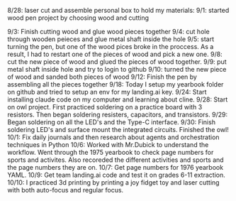8/28:
laser cut and assemble personal box to hold my materials:
9/1:
started wood pen project by choosing wood and cutting

9/3:
Finish cutting wood and glue wood pieces together
9/4:
cut hole through wooden peieces and glue metal shaft inside the hole
9/5:
start turning the pen, but one of the wood pices broke in the proccess. As a result, I had to 
restart one of the pieces of wood and pick a new one.
9/8:
cut the new piece of wood and glued the pieces of wood together.
9/9:
put metal shaft inside hole and try to login to github
9/10:
turned the new piece of wood and sanded both pieces of wood
9/12:
Finish the pen by assembling all the pieces together
9/18:
Today I setup my yearbook folder on github and tried to setup an env for my landing.ai key.
9/24:
Start installing claude code on my computer and learning about cline.
9/28:
Start on owl project. First practiced soldering on a practice board with 3 resistors. Then began soldering resisters, capacitors, and transistors.
9/29:
Began soldering on all the LED's and the Type-C interface.
9/30:
Finish soldering LED's and surface mount the integrated circuits. Finished the owl!
10/1:
Fix daily journals and then research about agents and orchestration techniques in Python
10/6:
Worked with Mr.Dubick to understand the workflow. Went through the 1975 yearbook to check page numbers for sports and activites. Also recoreded the different activities
and sports and the page numbers they are on.
10/7:
Get page numbers for 1976 yearbook YAML.
10/9:
Get team landing.ai code and test it on grades 6-11 extraction.
10/10:
I practiced 3d printing by printing a joy fidget toy and laser cutting with both auto-focus and regular focus.
